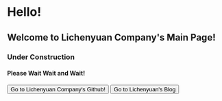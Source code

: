 # Hello!
## Welcome to Lichenyuan Company's Main Page!
### Under Construction
#### Please Wait Wait and Wait!
<button onclick="location.href='https://github.com/Lichenyuan-Company/'" type="button">Go to Lichenyuan Company's Github!</button>
<button onclick="location.href='https://lichenyuangithub.baklib.com/'" type="button">Go to Lichenyuan's Blog</button>
